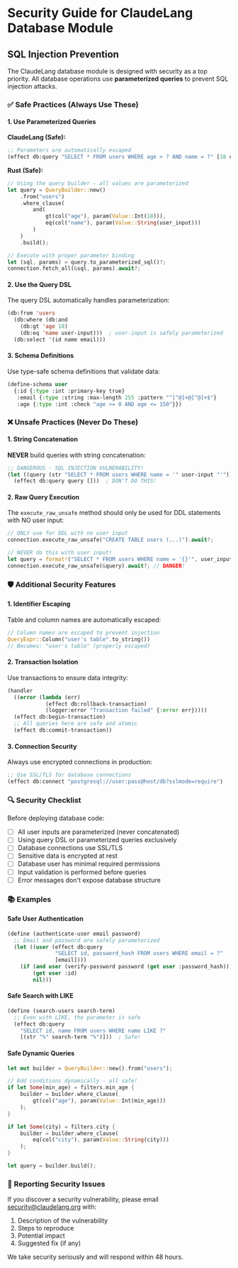 # Security Guide for ClaudeLang Database Module

## SQL Injection Prevention

The ClaudeLang database module is designed with security as a top priority. All database operations use **parameterized queries** to prevent SQL injection attacks.

### ✅ Safe Practices (Always Use These)

#### 1. Use Parameterized Queries

**ClaudeLang (Safe):**
```lisp
;; Parameters are automatically escaped
(effect db:query "SELECT * FROM users WHERE age > ? AND name = ?" [18 user-input])
```

**Rust (Safe):**
```rust
// Using the query builder - all values are parameterized
let query = QueryBuilder::new()
    .from("users")
    .where_clause(
        and(
            gt(col("age"), param(Value::Int(18))),
            eq(col("name"), param(Value::String(user_input)))
        )
    )
    .build();

// Execute with proper parameter binding
let (sql, params) = query.to_parameterized_sql()?;
connection.fetch_all(&sql, params).await?;
```

#### 2. Use the Query DSL

The query DSL automatically handles parameterization:

```lisp
(db:from 'users
  (db:where (db:and 
    (db:gt 'age 18)
    (db:eq 'name user-input)))  ; user-input is safely parameterized
  (db:select '(id name email)))
```

#### 3. Schema Definitions

Use type-safe schema definitions that validate data:

```lisp
(define-schema user
  {:id {:type :int :primary-key true}
   :email {:type :string :max-length 255 :pattern "^[^@]+@[^@]+$"}
   :age {:type :int :check "age >= 0 AND age <= 150"}})
```

### ❌ Unsafe Practices (Never Do These)

#### 1. String Concatenation

**NEVER** build queries with string concatenation:

```lisp
;; DANGEROUS - SQL INJECTION VULNERABILITY!
(let ((query (str "SELECT * FROM users WHERE name = '" user-input "'")))
  (effect db:query query []))  ; DON'T DO THIS!
```

#### 2. Raw Query Execution

The `execute_raw_unsafe` method should only be used for DDL statements with NO user input:

```rust
// ONLY use for DDL with no user input
connection.execute_raw_unsafe("CREATE TABLE users (...)").await?;

// NEVER do this with user input!
let query = format!("SELECT * FROM users WHERE name = '{}'", user_input);
connection.execute_raw_unsafe(&query).await?; // DANGER!
```

### 🛡️ Additional Security Features

#### 1. Identifier Escaping

Table and column names are automatically escaped:

```rust
// Column names are escaped to prevent injection
QueryExpr::Column("user's table".to_string())
// Becomes: "user's table" (properly escaped)
```

#### 2. Transaction Isolation

Use transactions to ensure data integrity:

```lisp
(handler
  ((error (lambda (err)
            (effect db:rollback-transaction)
            (logger:error "Transaction failed" {:error err}))))
  (effect db:begin-transaction)
  ;; All queries here are safe and atomic
  (effect db:commit-transaction))
```

#### 3. Connection Security

Always use encrypted connections in production:

```lisp
;; Use SSL/TLS for database connections
(effect db:connect "postgresql://user:pass@host/db?sslmode=require")
```

### 🔍 Security Checklist

Before deploying database code:

- [ ] All user inputs are parameterized (never concatenated)
- [ ] Using query DSL or parameterized queries exclusively
- [ ] Database connections use SSL/TLS
- [ ] Sensitive data is encrypted at rest
- [ ] Database user has minimal required permissions
- [ ] Input validation is performed before queries
- [ ] Error messages don't expose database structure

### 📚 Examples

#### Safe User Authentication

```lisp
(define (authenticate-user email password)
  ;; Email and password are safely parameterized
  (let ((user (effect db:query 
               "SELECT id, password_hash FROM users WHERE email = ?"
               [email])))
    (if (and user (verify-password password (get user :password_hash)))
        (get user :id)
        nil)))
```

#### Safe Search with LIKE

```lisp
(define (search-users search-term)
  ;; Even with LIKE, the parameter is safe
  (effect db:query 
    "SELECT id, name FROM users WHERE name LIKE ?"
    [(str "%" search-term "%")]))  ; Safe!
```

#### Safe Dynamic Queries

```rust
let mut builder = QueryBuilder::new().from("users");

// Add conditions dynamically - all safe!
if let Some(min_age) = filters.min_age {
    builder = builder.where_clause(
        gt(col("age"), param(Value::Int(min_age)))
    );
}

if let Some(city) = filters.city {
    builder = builder.where_clause(
        eq(col("city"), param(Value::String(city)))
    );
}

let query = builder.build();
```

### 🚨 Reporting Security Issues

If you discover a security vulnerability, please email security@claudelang.org with:

1. Description of the vulnerability
2. Steps to reproduce
3. Potential impact
4. Suggested fix (if any)

We take security seriously and will respond within 48 hours.